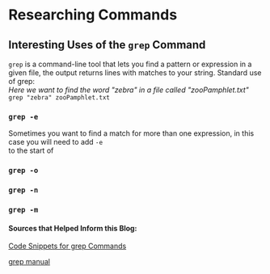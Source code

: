 # Researching Commands
## Interesting Uses of the `grep` Command ##
`grep` is a command-line tool that lets you find a pattern or expression in a given file, the output returns lines with matches to your string. Standard use of grep: <br>
_Here we want to find the word "zebra" in a file called "zooPamphlet.txt"_ <br>
`grep "zebra" zooPamphlet.txt` <br>
### `grep -e`
Sometimes you want to find a match for more than one expression, in this case you will need to add `-e` <br>
to the start of 
### `grep -o`
### `grep -n`
### `grep -m`
#### Sources that Helped Inform this Blog:

[Code Snippets for grep Commands](https://www.makeuseof.com/grep-command-practical-examples/) <br>

[grep manual](https://ss64.com/bash/grep.html)

